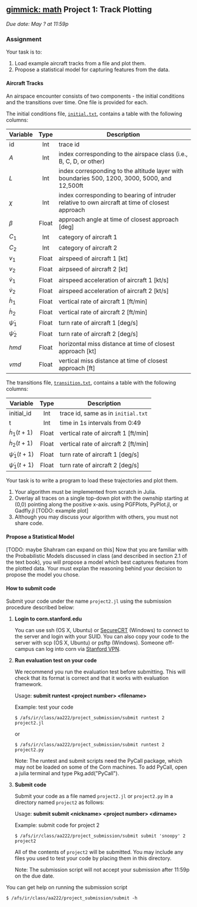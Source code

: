 [gimmick: math]()
Project 1: Track Plotting
--------------------------
*Due date: May ? at 11:59p*

### Assignment ###

Your task is to:

1.  Load example aircraft tracks from a file and plot them.
2.  Propose a statistical model for capturing features from the data.

#### Aircraft Tracks

An airspace encounter consists of two components - the initial conditions and the transitions over time.
One file is provided for each.

The initial conditions file, [`initial.txt`](initial.txt), contains a table with the following columns:

| Variable | Type | Description |
| -------- |:----:| ----------- |
| id       | Int  | trace id    |
| $A$      | Int  | index corresponding to the airspace class (i.e., B, C, D, or other) |
| $L$      | Int  | index corresponding to the altitude layer with boundaries 500, 1200, 3000, 5000, and 12,500ft |
| $\chi$   | Int  | index corresponding to bearing of intruder relative to own aircraft at time of closest approach |
| $\beta$  | Float | approach angle at time of closest approach [deg] |
| $C_1$    | Int   | category of aircraft 1 |
| $C_2$    | Int   | category of aircraft 2 |
| $v_1$    | Float | airspeed of aircraft 1 [kt] |
| $v_2$    | Float | airpseed of aircraft 2 [kt] |
| $\dot v_1$ | Float | airspeed acceleration of aircraft 1 [kt/s] | 
| $\dot v_2$ | Float | airspeed acceleration of aircraft 2 [kt/s] | 
| $\dot h_1$ | Float | vertical rate of aircraft 1 [ft/min] |
| $\dot h_2$ | Float | vertical rate of aircraft 2 [ft/min] |
| $\dot \psi_1$ | Float | turn rate of aircraft 1 [deg/s] |
| $\dot \psi_2$ | Float | turn rate of aircraft 2 [deg/s] |
| $hmd$ | Float | horizontal miss distance at time of closest approach [kt] |
| $vmd$ | Float | vertical miss distance at time of closest approach [ft] |

The transitions file, [`transition.txt`](transition.txt), contains a table with the following columns:

| Variable | Type | Description |
| -------- |:----:| ----------- |
| initial_id          | Int   | trace id, same as in `initial.txt`    |
| t                   | Int   | time in 1s intervals from 0:49    |
| $\dot h_1(t+1)$     | Float | vertical rate of aircraft 1 [ft/min] |
| $\dot h_2(t+1)$     | Float | vertical rate of aircraft 2 [ft/min] |
| $\dot \psi_1(t+1)$  | Float | turn rate of aircraft 1 [deg/s] |
| $\dot \psi_1(t+1)$  | Float | turn rate of aircraft 2 [deg/s] |

Your task is to write a program to load these trajectories and plot them.

1.  Your algorithm must be implemented from scratch in Julia.
2.  Overlay all traces on a single top-down plot with the ownship starting at (0,0) pointing along the positive x-axis. using PGFPlots, PyPlot.jl, or Gadfly.jl [TODO: example plot]
3.  Although you may discuss your algorithm with others, you must not share code.

#### Propose a Statistical Model

[TODO: maybe Shahram can expand on this]
Now that you are familiar with the Probabilistic Models discussed in class (and described in section 2.1 of the text book), you will propose a model which best captures features from the plotted data. Your must explan the reasoning behind your decision to propose the model you chose.

#### How to submit code ####

Submit your code under the name `project2.jl` using the submission procedure described below:

1. **Login to corn.stanford.edu**

    You can use ssh (OS X, Ubuntu) or [SecureCRT](https://itservices.stanford.edu/service/ess/pc/docs/securecrt) (Windows) to connect to the server and login with your SUID. You can also copy your code to the server with scp (OS X, Ubuntu) or psftp (Windows). Someone off-campus can log into corn via [Stanford VPN](http://itservices.stanford.edu/service/vpn/).

2. **Run evaluation test on your code**

    We recommend you run the evaluation test before submitting. This will check that its format is correct and that it works with evaluation framework.

    Usage: **submit runtest &lt;project number&gt; &lt;filename&gt;**

    Example: test your code

    `$ /afs/ir/class/aa222/project_submission/submit runtest 2 project2.jl`

    or

    `$ /afs/ir/class/aa222/project_submission/submit runtest 2 project2.py`

    Note: The runtest and submit scripts need the PyCall package, which may not be loaded on some of the Corn machines. To add PyCall, open a julia terminal and type Pkg.add("PyCall").

3. **Submit code**

    Submit your code as a file named `project2.jl` or `project2.py` in a directory named `project2` as follows: 

    Usage: **submit submit &lt;nickname&gt; &lt;project number&gt; &lt;dirname&gt;**

    Example: submit code for project 2

    `$ /afs/ir/class/aa222/project_submission/submit submit 'snoopy' 2 project2`

    All of the contents of `project2` will be submitted. You may include any files you used to test your code by placing them in this directory.

    Note: The submission script will not accept your submission after 11:59p on the due date.

You can get help on running the submission script

`$ /afs/ir/class/aa222/project_submission/submit -h`



